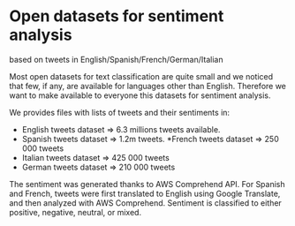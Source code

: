 # Open datasets for sentiment analysis 
based on tweets in English/Spanish/French/German/Italian

Most open datasets for text classification are quite small and we noticed that few, if any, are available for languages other than English. Therefore we want to make available to everyone this datasets for sentiment analysis.

We provides files with lists of tweets and their sentiments in:
* English tweets dataset => 6.3 millions tweets available.
* Spanish tweets dataset => 1.2m tweets.
*French tweets dataset => 250 000 tweets
* Italian tweets dataset => 425 000 tweets
* German tweets dataset => 210 000 tweets

The sentiment was generated thanks to AWS Comprehend API. For Spanish and French, tweets were first translated to English using Google Translate, and then analyzed with AWS Comprehend. 
Sentiment is classified to either positive, negative, neutral, or mixed.
